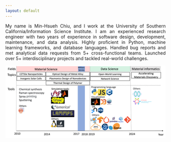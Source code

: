 ```yaml
---
layout: default
---
```

<p style='text-align: justify;'> 
My name is Min-Hsueh Chiu, and I work at the University of Southern California/Information Science Institute. I am an experienced research engineer with two years of experience in software design, development, maintenance, and data analysis. Highly proficient in Python, machine learning frameworks, and database languages. Handled bug reports and met analytical data requests from 5+ cross-functional teams. Launched over 5+ interdisciplinary projects and tackled real-world challenges.
</p>


<img src="/assets/images/about/peter_summary_2024.png" width="600px">
